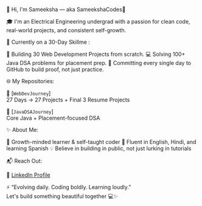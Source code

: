 👋 Hi, I'm Sameeksha — aka SameekshaCodes🌱

🎓 I'm an Electrical Engineering undergrad with a passion for clean code, real-world projects, and consistent self-growth.

🚀 Currently on a 30-Day Skillme :

 📂 Building 30 Web Development Projects from scratch.
 💻 Solving 100+ Java DSA problems for placement prep.
 🎯 Committing every single day to GitHub to build proof, not just practice.

🌐 My Repositories:

📁 [`WebDevJourney`]  
27 Days → 27 Projects + Final 3 Resume Projects 

📁 [`JavaDSAJourney`]  
 Core Java + Placement-focused DSA  

✨ About Me:

🧠 Growth-minded learner & self-taught coder
💬 Fluent in English, Hindi, and learning Spanish
💡 Believe in building in public, not just lurking in tutorials

📬 Reach Out:

🔗 [LinkedIn Profile](https://www.linkedin.com/in/sameeksha-sharma)

⚡ “Evolving daily. Coding boldly. Learning loudly.”  
Let's build something beautiful together 💻✨
